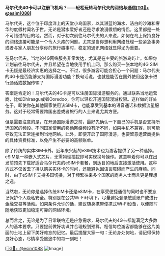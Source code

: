 **马尔代夫4G卡可以注册飞机吗？——轻松玩转马尔代夫的网络与通信[[TG💪+ @esim1088](https://t.me/s/esim1088)]**

马尔代夫，这个位于印度洋上的天堂小岛国家，以其湛蓝的海水、洁白的沙滩和奢华的度假村闻名于世。无论是潜水爱好者还是寻求浪漫假期的情侣，这里都是一处不可错过的目的地。然而，对于初次前往马尔代夫的人来说，如何在岛上保持良好的网络连接可能是一个令人头疼的问题。尤其是当你想利用网络处理一些紧急事务或者与家人朋友分享你的旅行趣事时，稳定的通讯网络就显得尤为重要。

在马尔代夫，当地的4G网络服务非常发达，尤其是在主要的旅游岛屿上。如果你计划前往马尔代夫，并且希望在当地使用手机上网，那么购买一张本地的4G SIM卡无疑是最经济实惠的选择之一。不过，很多游客可能会担心一个问题：马尔代夫的4G卡是否能够支持国际漫游功能？换句话说，也就是能否在国外使用这张卡进行通话或数据传输？

答案是肯定的！马尔代夫的4G卡是可以注册国际漫游服务的。通过联系当地运营商，比如Dhiraagu或者Ooredoo，你可以轻松开通国际漫游权限。这样做的好处在于，即使你在其他国家使用该SIM卡，也能享受到基本的语音通话和数据流量服务。这对于经常需要跨国出差或者旅行的人士来说尤其方便。

但是需要注意的是，在开通国际漫游之前，最好先确认一下自己的手机是否支持所选国家的频段。不同国家使用的移动网络频段有所不同，如果手机不兼容，则可能导致无法正常连接到当地网络。此外，即便开启了国际漫游，也要留意运营商提供的具体资费标准，以免产生不必要的高额账单。

除了传统的实体SIM卡外，近年来兴起的eSIM技术也为游客提供了另一种选择。eSIM是一种嵌入式芯片，无需物理插拔即可实现换号操作。这意味着你可以在出发前预先下载好适合马尔代夫的eSIM卡套餐，到达目的地后直接激活使用。这种方式不仅省去了排队购买实体卡的时间，还能避免因语言障碍而产生的麻烦。同时，由于eSIM卡支持多国切换，对于频繁往来多个国家的商务人士而言更是理想之选。

当然啦，无论你是选择传统SIM卡还是eSIM卡，在享受便捷通信的同时也不要忘记保护个人隐私安全。特别是在公共Wi-Fi环境下，尽量避免登录敏感账户或进行金融交易等活动。如果条件允许的话，建议随身携带便携式Wi-Fi设备，以便随时随地获取更加稳定可靠的网络环境。

总而言之，无论是为了日常联络还是应急需求，马尔代夫的4G卡都能满足大多数人的基本要求。只要提前做好功课并合理规划预算，相信每位游客都能够在这片美丽的土地上留下美好难忘的记忆。最后提醒大家一句：无论身处何地，请记得保持良好心态，尽情享受旅途中的每一刻吧！

[[TG💪+ @esim1088](https://t.me/s/esim1088) ![Image](https://i.postimg.cc/4NQfJmqS/Snipaste-2025-05-13-00-14-12.png)]
